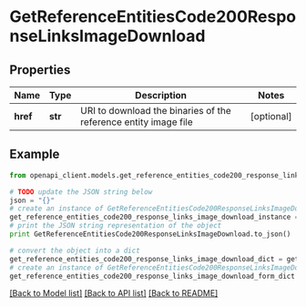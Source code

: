 # GetReferenceEntitiesCode200ResponseLinksImageDownload


## Properties
Name | Type | Description | Notes
------------ | ------------- | ------------- | -------------
**href** | **str** | URI to download the binaries of the reference entity image file | [optional] 

## Example

```python
from openapi_client.models.get_reference_entities_code200_response_links_image_download import GetReferenceEntitiesCode200ResponseLinksImageDownload

# TODO update the JSON string below
json = "{}"
# create an instance of GetReferenceEntitiesCode200ResponseLinksImageDownload from a JSON string
get_reference_entities_code200_response_links_image_download_instance = GetReferenceEntitiesCode200ResponseLinksImageDownload.from_json(json)
# print the JSON string representation of the object
print GetReferenceEntitiesCode200ResponseLinksImageDownload.to_json()

# convert the object into a dict
get_reference_entities_code200_response_links_image_download_dict = get_reference_entities_code200_response_links_image_download_instance.to_dict()
# create an instance of GetReferenceEntitiesCode200ResponseLinksImageDownload from a dict
get_reference_entities_code200_response_links_image_download_form_dict = get_reference_entities_code200_response_links_image_download.from_dict(get_reference_entities_code200_response_links_image_download_dict)
```
[[Back to Model list]](../README.md#documentation-for-models) [[Back to API list]](../README.md#documentation-for-api-endpoints) [[Back to README]](../README.md)


